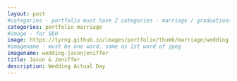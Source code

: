 ```yaml
---
layout: post
#categories - portfolio must have 2 categories - marriage / graduations / events
categories: portfolio marriage
#image - for SEO
image: https://tyrng.github.io/images/portfolio/thumb/marriage/wedding-jasonjeniffer.jpg
#imagename - must be one word, same as 1st word of jpeg
imagename: wedding-jasonjeniffer
title: Jason & Jeniffer
description: Wedding Actual Day
---
```

